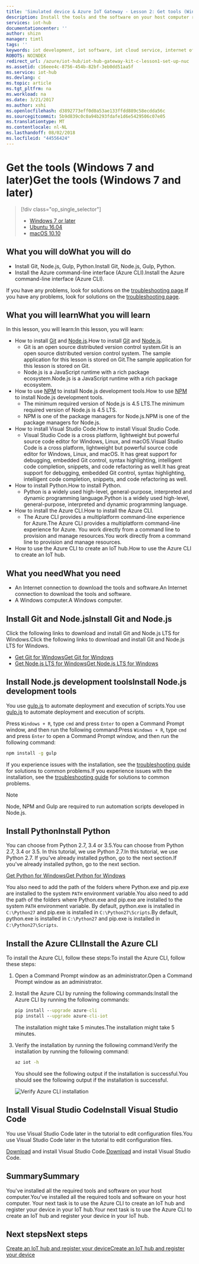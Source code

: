 ```yaml
---
title: 'Simulated device & Azure IoT Gateway - Lesson 2: Get tools (Windows) | Microsoft Docs'
description: Install the tools and the software on your host computer running Windows, create an IoT hub and register your device in the IoT hub.
services: iot-hub
documentationcenter: ''
author: shizn
manager: timtl
tags: ''
keywords: iot development, iot software, iot cloud service, internet of things software, azure cli, install git on windows, gulp run, install node js windows, install npm on windows, install python on windows
ROBOTS: NOINDEX
redirect_url: /azure/iot-hub/iot-hub-gateway-kit-c-lesson1-set-up-nuc
ms.assetid: c16eee4c-8756-454b-82bf-3eb0dd51aa5f
ms.service: iot-hub
ms.devlang: c
ms.topic: article
ms.tgt_pltfrm: na
ms.workload: na
ms.date: 3/21/2017
ms.author: xshi
ms.openlocfilehash: d3892773eff0d0a53ae133ffdd889c58ecdda56c
ms.sourcegitcommit: 5b9d839c0c0a94b293fdafe1d6e5429506c07e05
ms.translationtype: MT
ms.contentlocale: nl-NL
ms.lasthandoff: 08/02/2018
ms.locfileid: "44556424"
---
```

# <a name="get-the-tools-windows-7-and-later"></a><span data-ttu-id="d401f-104">Get the tools (Windows 7 and later)</span><span class="sxs-lookup"><span data-stu-id="d401f-104">Get the tools (Windows 7 and later)</span></span>
> [!div class="op_single_selector"]
> * [Windows 7 or later](iot-hub-gateway-kit-c-sim-lesson2-get-the-tools-win32.md)
> * [Ubuntu 16.04](iot-hub-gateway-kit-c-sim-lesson2-get-the-tools-ubuntu.md)
> * [macOS 10.10](iot-hub-gateway-kit-c-sim-lesson2-get-the-tools-mac.md)

## <a name="what-you-will-do"></a><span data-ttu-id="d401f-108">What you will do</span><span class="sxs-lookup"><span data-stu-id="d401f-108">What you will do</span></span>

- <span data-ttu-id="d401f-109">Install Git, Node.js, Gulp, Python.</span><span class="sxs-lookup"><span data-stu-id="d401f-109">Install Git, Node.js, Gulp, Python.</span></span>
- <span data-ttu-id="d401f-110">Install the Azure command-line interface (Azure CLI).</span><span class="sxs-lookup"><span data-stu-id="d401f-110">Install the Azure command-line interface (Azure CLI).</span></span> 

<span data-ttu-id="d401f-111">If you have any problems, look for solutions on the [troubleshooting page](iot-hub-gateway-kit-c-sim-troubleshooting.md).</span><span class="sxs-lookup"><span data-stu-id="d401f-111">If you have any problems, look for solutions on the [troubleshooting page](iot-hub-gateway-kit-c-sim-troubleshooting.md).</span></span>

## <a name="what-you-will-learn"></a><span data-ttu-id="d401f-112">What you will learn</span><span class="sxs-lookup"><span data-stu-id="d401f-112">What you will learn</span></span>

<span data-ttu-id="d401f-113">In this lesson, you will learn:</span><span class="sxs-lookup"><span data-stu-id="d401f-113">In this lesson, you will learn:</span></span>

- <span data-ttu-id="d401f-114">How to install [Git](https://git-scm.com/) and [Node.js](https://nodejs.org/en/).</span><span class="sxs-lookup"><span data-stu-id="d401f-114">How to install [Git](https://git-scm.com/) and [Node.js](https://nodejs.org/en/).</span></span>
  - <span data-ttu-id="d401f-115">Git is an open source distributed version control system.</span><span class="sxs-lookup"><span data-stu-id="d401f-115">Git is an open source distributed version control system.</span></span> <span data-ttu-id="d401f-116">The sample application for this lesson is stored on Git.</span><span class="sxs-lookup"><span data-stu-id="d401f-116">The sample application for this lesson is stored on Git.</span></span>
  - <span data-ttu-id="d401f-117">Node.js is a JavaScript runtime with a rich package ecosystem.</span><span class="sxs-lookup"><span data-stu-id="d401f-117">Node.js is a JavaScript runtime with a rich package ecosystem.</span></span>
- <span data-ttu-id="d401f-118">How to use [NPM](https://www.npmjs.com/) to install Node.js development tools.</span><span class="sxs-lookup"><span data-stu-id="d401f-118">How to use [NPM](https://www.npmjs.com/) to install Node.js development tools.</span></span>
  - <span data-ttu-id="d401f-119">The minimum required version of Node.js is 4.5 LTS.</span><span class="sxs-lookup"><span data-stu-id="d401f-119">The minimum required version of Node.js is 4.5 LTS.</span></span>
  - <span data-ttu-id="d401f-120">NPM is one of the package managers for Node.js.</span><span class="sxs-lookup"><span data-stu-id="d401f-120">NPM is one of the package managers for Node.js.</span></span>
- <span data-ttu-id="d401f-121">How to install Visual Studio Code.</span><span class="sxs-lookup"><span data-stu-id="d401f-121">How to install Visual Studio Code.</span></span>
  - <span data-ttu-id="d401f-122">Visual Studio Code is a cross platform, lightweight but powerful source code editor for Windows, Linux, and macOS.</span><span class="sxs-lookup"><span data-stu-id="d401f-122">Visual Studio Code is a cross platform, lightweight but powerful source code editor for Windows, Linux, and macOS.</span></span> <span data-ttu-id="d401f-123">It has great support for debugging, embedded Git control, syntax highlighting, intelligent code completion, snippets, and code refactoring as well.</span><span class="sxs-lookup"><span data-stu-id="d401f-123">It has great support for debugging, embedded Git control, syntax highlighting, intelligent code completion, snippets, and code refactoring as well.</span></span>
- <span data-ttu-id="d401f-124">How to install Python.</span><span class="sxs-lookup"><span data-stu-id="d401f-124">How to install Python.</span></span>
  - <span data-ttu-id="d401f-125">Python is a widely used high-level, general-purpose, interpreted and dynamic programming language.</span><span class="sxs-lookup"><span data-stu-id="d401f-125">Python is a widely used high-level, general-purpose, interpreted and dynamic programming language.</span></span>
- <span data-ttu-id="d401f-126">How to install the Azure CLI.</span><span class="sxs-lookup"><span data-stu-id="d401f-126">How to install the Azure CLI.</span></span>
  - <span data-ttu-id="d401f-127">The Azure CLI provides a multiplatform command-line experience for Azure.</span><span class="sxs-lookup"><span data-stu-id="d401f-127">The Azure CLI provides a multiplatform command-line experience for Azure.</span></span> <span data-ttu-id="d401f-128">You work directly from a command line to provision and manage resources.</span><span class="sxs-lookup"><span data-stu-id="d401f-128">You work directly from a command line to provision and manage resources.</span></span>
- <span data-ttu-id="d401f-129">How to use the Azure CLI to create an IoT hub.</span><span class="sxs-lookup"><span data-stu-id="d401f-129">How to use the Azure CLI to create an IoT hub.</span></span>

## <a name="what-you-need"></a><span data-ttu-id="d401f-130">What you need</span><span class="sxs-lookup"><span data-stu-id="d401f-130">What you need</span></span>

- <span data-ttu-id="d401f-131">An Internet connection to download the tools and software.</span><span class="sxs-lookup"><span data-stu-id="d401f-131">An Internet connection to download the tools and software.</span></span>
- <span data-ttu-id="d401f-132">A Windows computer.</span><span class="sxs-lookup"><span data-stu-id="d401f-132">A Windows computer.</span></span>

## <a name="install-git-and-nodejs"></a><span data-ttu-id="d401f-133">Install Git and Node.js</span><span class="sxs-lookup"><span data-stu-id="d401f-133">Install Git and Node.js</span></span>

<span data-ttu-id="d401f-134">Click the following links to download and install Git and Node.js LTS for Windows.</span><span class="sxs-lookup"><span data-stu-id="d401f-134">Click the following links to download and install Git and Node.js LTS for Windows.</span></span>

- [<span data-ttu-id="d401f-135">Get Git for Windows</span><span class="sxs-lookup"><span data-stu-id="d401f-135">Get Git for Windows</span></span>](https://git-scm.com/download/win/)
- [<span data-ttu-id="d401f-136">Get Node.js LTS for Windows</span><span class="sxs-lookup"><span data-stu-id="d401f-136">Get Node.js LTS for Windows</span></span>](https://nodejs.org/en/)

## <a name="install-nodejs-development-tools"></a><span data-ttu-id="d401f-137">Install Node.js development tools</span><span class="sxs-lookup"><span data-stu-id="d401f-137">Install Node.js development tools</span></span>

<span data-ttu-id="d401f-138">You use [gulp.js](http://gulpjs.com/) to automate deployment and execution of scripts.</span><span class="sxs-lookup"><span data-stu-id="d401f-138">You use [gulp.js](http://gulpjs.com/) to automate deployment and execution of scripts.</span></span>

<span data-ttu-id="d401f-139">Press `Windows + R`, type `cmd` and press `Enter` to open a Command Prompt window, and then run the following command:</span><span class="sxs-lookup"><span data-stu-id="d401f-139">Press `Windows + R`, type `cmd` and press `Enter` to open a Command Prompt window, and then run the following command:</span></span>

```cmd
npm install -g gulp
```

<span data-ttu-id="d401f-140">If you experience issues with the installation, see the [troubleshooting guide](iot-hub-gateway-kit-c-sim-troubleshooting.md) for solutions to common problems.</span><span class="sxs-lookup"><span data-stu-id="d401f-140">If you experience issues with the installation, see the [troubleshooting guide](iot-hub-gateway-kit-c-sim-troubleshooting.md) for solutions to common problems.</span></span>

> [!Note]
> Node, NPM and Gulp are required to run automation scripts developed in Node.js.

## <a name="install-python"></a><span data-ttu-id="d401f-142">Install Python</span><span class="sxs-lookup"><span data-stu-id="d401f-142">Install Python</span></span>

<span data-ttu-id="d401f-143">You can choose from Python 2.7, 3.4 or 3.5.</span><span class="sxs-lookup"><span data-stu-id="d401f-143">You can choose from Python 2.7, 3.4 or 3.5.</span></span> <span data-ttu-id="d401f-144">In this tutorial, we use Python 2.7.</span><span class="sxs-lookup"><span data-stu-id="d401f-144">In this tutorial, we use Python 2.7.</span></span> <span data-ttu-id="d401f-145">If you've already installed python, go to the next section.</span><span class="sxs-lookup"><span data-stu-id="d401f-145">If you've already installed python, go to the next section.</span></span>

[<span data-ttu-id="d401f-146">Get Python for Windows</span><span class="sxs-lookup"><span data-stu-id="d401f-146">Get Python for Windows</span></span>](https://www.python.org/downloads/)

<span data-ttu-id="d401f-147">You also need to add the path of the folders where Python.exe and pip.exe are installed to the system `PATH` environment variable.</span><span class="sxs-lookup"><span data-stu-id="d401f-147">You also need to add the path of the folders where Python.exe and pip.exe are installed to the system `PATH` environment variable.</span></span> <span data-ttu-id="d401f-148">By default, python.exe is installed in `C:\Python27` and pip.exe is installed in `C:\Python27\Scripts`.</span><span class="sxs-lookup"><span data-stu-id="d401f-148">By default, python.exe is installed in `C:\Python27` and pip.exe is installed in `C:\Python27\Scripts`.</span></span>

## <a name="install-the-azure-cli"></a><span data-ttu-id="d401f-149">Install the Azure CLI</span><span class="sxs-lookup"><span data-stu-id="d401f-149">Install the Azure CLI</span></span>

<span data-ttu-id="d401f-150">To install the Azure CLI, follow these steps:</span><span class="sxs-lookup"><span data-stu-id="d401f-150">To install the Azure CLI, follow these steps:</span></span>

1. <span data-ttu-id="d401f-151">Open a Command Prompt window as an administrator.</span><span class="sxs-lookup"><span data-stu-id="d401f-151">Open a Command Prompt window as an administrator.</span></span>

2. <span data-ttu-id="d401f-152">Install the Azure CLI by running the following commands:</span><span class="sxs-lookup"><span data-stu-id="d401f-152">Install the Azure CLI by running the following commands:</span></span>

   ```cmd
   pip install --upgrade azure-cli
   pip install --upgrade azure-cli-iot
   ```

   <span data-ttu-id="d401f-153">The installation might take 5 minutes.</span><span class="sxs-lookup"><span data-stu-id="d401f-153">The installation might take 5 minutes.</span></span>

3. <span data-ttu-id="d401f-154">Verify the installation by running the following command:</span><span class="sxs-lookup"><span data-stu-id="d401f-154">Verify the installation by running the following command:</span></span>

   ```cmd
   az iot -h
   ```

   <span data-ttu-id="d401f-155">You should see the following output if the installation is successful.</span><span class="sxs-lookup"><span data-stu-id="d401f-155">You should see the following output if the installation is successful.</span></span>

   ![Verify Azure CLI installation](https://docstestmedia1.blob.core.windows.net/azure-media/articles/iot-hub/media/iot-hub-gateway-kit-lessons/lesson2/az_iot_help_win.png)

## <a name="install-visual-studio-code"></a><span data-ttu-id="d401f-157">Install Visual Studio Code</span><span class="sxs-lookup"><span data-stu-id="d401f-157">Install Visual Studio Code</span></span>

<span data-ttu-id="d401f-158">You use Visual Studio Code later in the tutorial to edit configuration files.</span><span class="sxs-lookup"><span data-stu-id="d401f-158">You use Visual Studio Code later in the tutorial to edit configuration files.</span></span>

<span data-ttu-id="d401f-159">[Download](https://code.visualstudio.com/docs/setup/windows) and install Visual Studio Code.</span><span class="sxs-lookup"><span data-stu-id="d401f-159">[Download](https://code.visualstudio.com/docs/setup/windows) and install Visual Studio Code.</span></span>

## <a name="summary"></a><span data-ttu-id="d401f-160">Summary</span><span class="sxs-lookup"><span data-stu-id="d401f-160">Summary</span></span>

<span data-ttu-id="d401f-161">You've installed all the required tools and software on your host computer.</span><span class="sxs-lookup"><span data-stu-id="d401f-161">You've installed all the required tools and software on your host computer.</span></span> <span data-ttu-id="d401f-162">Your next task is to use the Azure CLI to create an IoT hub and register your device in your IoT hub.</span><span class="sxs-lookup"><span data-stu-id="d401f-162">Your next task is to use the Azure CLI to create an IoT hub and register your device in your IoT hub.</span></span>

## <a name="next-steps"></a><span data-ttu-id="d401f-163">Next steps</span><span class="sxs-lookup"><span data-stu-id="d401f-163">Next steps</span></span>
[<span data-ttu-id="d401f-164">Create an IoT hub and register your device</span><span class="sxs-lookup"><span data-stu-id="d401f-164">Create an IoT hub and register your device</span></span>](iot-hub-gateway-kit-c-sim-lesson2-register-device.md)

